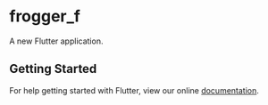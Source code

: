 # frogger_f

A new Flutter application.

## Getting Started

For help getting started with Flutter, view our online
[documentation](https://flutter.io/).
